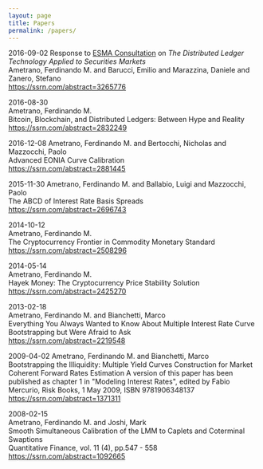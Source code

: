```yaml
---
layout: page
title: Papers
permalink: /papers/
---
```


2016-09-02
Response to [ESMA Consultation](https://www.esma.europa.eu/press-news/esma-news/esma-assesses-usefulness-distributed-ledger-technologies) on _The Distributed Ledger Technology Applied to Securities Markets_  
Ametrano, Ferdinando M. and Barucci, Emilio and Marazzina, Daniele and Zanero, Stefano  
<https://ssrn.com/abstract=3265776>

2016-08-30  
Ametrano, Ferdinando M.  
Bitcoin, Blockchain, and Distributed Ledgers: Between Hype and Reality  
<https://ssrn.com/abstract=2832249>

2016-12-08
Ametrano, Ferdinando M. and Bertocchi, Nicholas and Mazzocchi, Paolo  
Advanced EONIA Curve Calibration  
<https://ssrn.com/abstract=2881445>

2015-11-30
Ametrano, Ferdinando M. and Ballabio, Luigi and Mazzocchi, Paolo  
The ABCD of Interest Rate Basis Spreads  
<https://ssrn.com/abstract=2696743>

2014-10-12  
Ametrano, Ferdinando M.  
The Cryptocurrency Frontier in Commodity Monetary Standard  
<https://ssrn.com/abstract=2508296>

2014-05-14  
Ametrano, Ferdinando M.  
Hayek Money: The Cryptocurrency Price Stability Solution  
<https://ssrn.com/abstract=2425270>

2013-02-18  
Ametrano, Ferdinando M. and Bianchetti, Marco  
Everything You Always Wanted to Know About Multiple Interest Rate Curve Bootstrapping but Were Afraid to Ask  
<https://ssrn.com/abstract=2219548>

2009-04-02
Ametrano, Ferdinando M. and Bianchetti, Marco  
Bootstrapping the Illiquidity: Multiple Yield Curves Construction for Market Coherent Forward Rates Estimation
A version of this paper has been published as chapter 1 in "Modeling Interest Rates", edited by Fabio Mercurio, Risk Books, 1 May 2009, ISBN 9781906348137  
<https://ssrn.com/abstract=1371311>

2008-02-15  
Ametrano, Ferdinando M. and Joshi, Mark  
Smooth Simultaneous Calibration of the LMM to Caplets and Coterminal Swaptions  
Quantitative Finance, vol. 11 (4), pp.547 - 558  
<https://ssrn.com/abstract=1092665>
